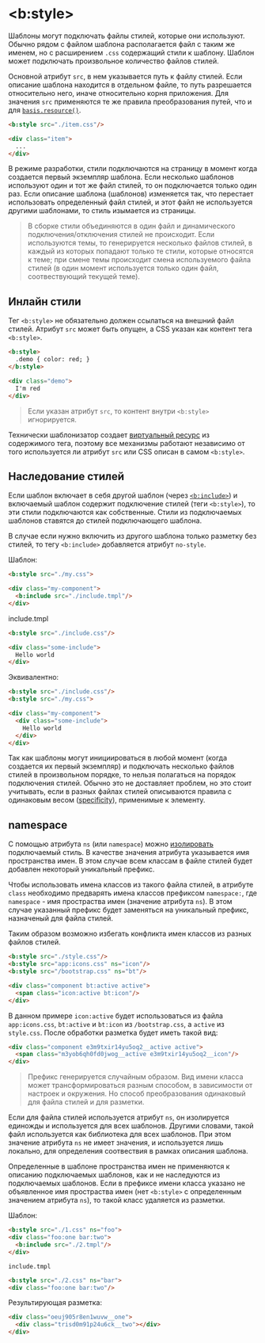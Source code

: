 # &lt;b:style&gt;

Шаблоны могут подключать файлы стилей, которые они используют. Обычно рядом с файлом шаблона располагается файл с таким же именем, но с расширением `.css` содержащий стили к шаблону. Шаблон может подключать произвольное количество файлов стилей.

Основной атрибут `src`, в нем указывается путь к файлу стилей. Если описание шаблона находится в отдельном файле, то путь разрешается относительно него, иначе относительно корня приложения. Для значения `src` применяются те же правила преобразования путей, что и для [`basis.resource()`](../resources.md#basisresource).

```html
<b:style src="./item.css"/>

<div class="item">
  ...
</div>
```

В режиме разработки, стили подключаются на страницу в момент когда создается первый экземпляр шаблона. Если несколько шаблонов используют один и тот же файл стилей, то он подключается только один раз. Если описание шаблона (шаблонов) изменяется так, что перестает использовать определенный файл стилей, и этот файл не используется другими шаблонами, то стиль изымается из страницы.

> В сборке стили объединяются в один файл и динамического подключения/отключения стилей не происходит. Если используются темы, то генерируется несколько файлов стилей, в каждый из которых попадают только те стили, которые относятся к теме; при смене темы происходит смена используемого файла стилей (в один момент используется только один файл, соотвествующий текущей теме).

## Инлайн стили

Тег `<b:style>` не обязательно должен ссылаться на внешний файл стилей. Атрибут `src` может быть опущен, а CSS указан как контент тега `<b:style>`.

```html
<b:style>
  .demo { color: red; }
</b:style>

<div class="demo">
  I'm red
</div>
```

> Если указан атрибут `src`, то контент внутри `<b:style>` игнорируется.

Технически шаблонизатор создает [виртуальный ресурс](resources.md#%D0%92%D0%B8%D1%80%D1%82%D1%83%D0%B0%D0%BB%D1%8C%D0%BD%D1%8B%D0%B5-%D1%80%D0%B5%D1%81%D1%83%D1%80%D1%81%D1%8B) из содержимого тега, поэтому все механизмы работают независимо от того используется ли атрибут `src` или CSS описан в самом `<b:style>`.

## Наследование стилей

Если шаблон включает в себя другой шаблон (через [`<b:include>`](b-include.md)) и включаемый шаблон содержит подключение стилей (теги `<b:style>`), то эти стили подключаются как собственные. Стили из подключаемых шаблонов ставятся до стилей подключающего шаблона.

В случае если нужно включить из другого шаблона только разметку без стилей, то тегу `<b:include>` добавляется атрибут `no-style`.

Шаблон:

```html
<b:style src="./my.css">

<div class="my-component">
  <b:include src="./include.tmpl"/>
</div>
```

include.tmpl

```html
<b:style src="./include.css"/>

<div class="some-include">
  Hello world
</div>
```

Эквивалентно:

```html
<b:style src="./include.css"/>
<b:style src="./my.css">

<div class="my-component">
  <div class="some-include">
    Hello world
  </div>
</div>
```

Так как шаблоны могут инициироваться в любой момент (когда создается их первый экземпляр) и подключать несколько файлов стилей в произвольном порядке, то нельзя полагаться на порядок подключения стилей. Обычно это не доставляет проблем, но это стоит учитывать, если в разных файлах стилей описываются правила с одинаковым весом ([specificity](http://www.w3.org/TR/selectors/#specificity)), применимые к элементу.

## namespace
С помощью атрибута `ns` (или `namespace`) можно [изолировать](isolate-style.md) подключаемый стиль. В качестве значения атрибута указывается имя пространства имен. В этом случае всем классам в файле стилей будет добавлен некоторый уникальный префикс.

Чтобы использовать имена классов из такого файла стилей, в атрибуте `class` необходимо предварять имена классов префиксом `namespace:`, где `namespace` - имя простраства имен (значение атрибута `ns`). В этом случае указанный префикс будет заменяться на уникальный префикс, назначеный для файла стилей.

Таким образом возможно избегать конфликта имен классов из разных файлов стилей.

```html
<b:style src="./style.css"/>
<b:style src="app:icons.css" ns="icon"/>
<b:style src="/bootstrap.css" ns="bt"/>

<div class="component bt:active active">
  <span class="icon:active bt:icon"/>
</div>
```

В данном примере `icon:active` будет использоваться из файла `app:icons.css`, `bt:active` и `bt:icon` из `/bootstrap.css`, а `active` из `style.css`. После обработки разметка будет иметь такой вид:

```html
<div class="component e3m9txir14yu5oq2__active active">
  <span class="m3yob6qh0fd0jwog__active e3m9txir14yu5oq2__icon"/>
</div>
```

> Префикс генерируется случайным образом. Вид имени класса может трансформироваться разным способом, в зависимости от настроек и окружения. Но способ преобразования одинаковый для файла стилей и для разметки.

Если для файла стилей используется атрибут `ns`, он изолируется единожды и используется для всех шаблонов. Другими словами, такой файл используется как библиотека для всех шаблонов. При этом значение атрибута `ns` не имеет значения, и используется лишь локально, для определения соотвествия в рамках описания шаблона.

Определенные в шаблоне пространства имен не применяются к описанию подключаемых шаблонов, как и не наследуются из подключаемых шаблонов. Если в префиксе имени класса указано не объявленное имя простраства имен (нет `<b:style>` с определенным значением атрибута `ns`), то такой класс удаляется из разметки.

Шаблон:
```html
<b:style src="./1.css" ns="foo">
<div class="foo:one bar:two">
  <b:include src="./2.tmpl"/>
</div>
```

`include.tmpl`
```html
<b:style src="./2.css" ns="bar">
<div class="foo:one bar:two"/>
```

Результирующая разметка:
```html
<div class="oeuj905r8en1wuvw__one">
  <div class="trisd0m91p24u6ck__two"></div>
</div>
```
